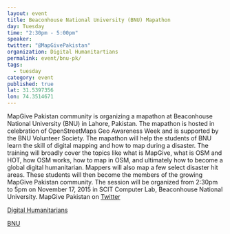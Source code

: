 ```yaml
---
layout: event
title: Beaconhouse National University (BNU) Mapathon
day: Tuesday
time: "2:30pm - 5:00pm"
speaker: 
twitter: "@MapGivePakistan"
organization: Digital Humanitartians 
permalink: event/bnu-pk/
tags: 
  - tuesday
category: event
published: true
lat: 31.5397356
lon: 74.3514671
---
```


MapGive Pakistan community is organizing a mapathon at Beaconhouse National University (BNU) in Lahore, Pakistan. The mapathon is hosted in celebration of OpenStreetMaps Geo Awareness Week and is supported by the BNU Volunteer Society. The mapathon will help the students of BNU learn the skill of digital mapping and how to map during a disaster. The training will broadly cover the topics like what is MapGive, what is OSM and HOT, how OSM works, how to map in OSM, and ultimately how to become a global digital humanitarian. Mappers will also map a few select disaster hit areas. These students will then become the members of the growing MapGive Pakistan community. The session will be organized from 2:30pm to 5pm on November 17, 2015 in SCIT Computer Lab, Beaconhouse National University.
MapGive Pakistan on [Twitter](http://twitter.com/MapGivePakistan)

[Digital Humanitarians](http://digitalhumanitarian.pk)

[BNU](http://www.bnu.edu.pk/)

